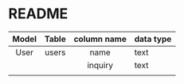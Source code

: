 # README

| Model | Table | column name | data type   |
|:-----:|:-----:|:-----------:|-------------|
|  User | users |     name    | text        |
|       |       |   inquiry   | text        |
|       |       |             |             |
